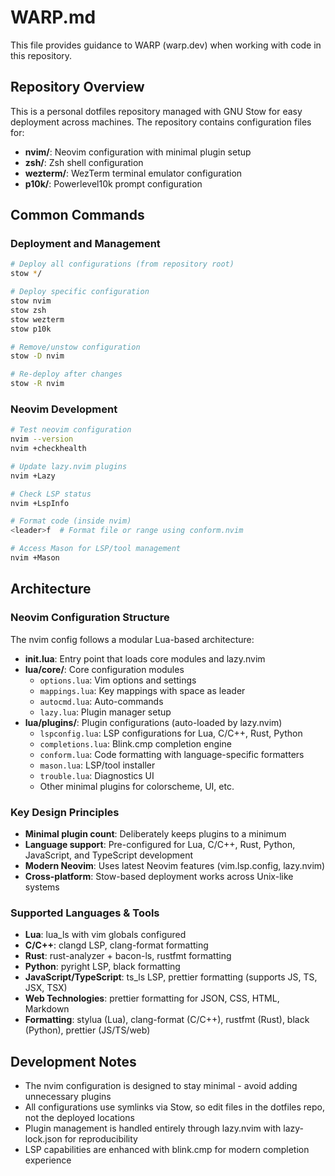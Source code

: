 # WARP.md

This file provides guidance to WARP (warp.dev) when working with code in this repository.

## Repository Overview

This is a personal dotfiles repository managed with GNU Stow for easy deployment across machines. The repository contains configuration files for:

- **nvim/**: Neovim configuration with minimal plugin setup
- **zsh/**: Zsh shell configuration  
- **wezterm/**: WezTerm terminal emulator configuration
- **p10k/**: Powerlevel10k prompt configuration

## Common Commands

### Deployment and Management
```bash
# Deploy all configurations (from repository root)
stow */

# Deploy specific configuration
stow nvim
stow zsh
stow wezterm
stow p10k

# Remove/unstow configuration
stow -D nvim

# Re-deploy after changes
stow -R nvim
```

### Neovim Development
```bash
# Test neovim configuration
nvim --version
nvim +checkhealth

# Update lazy.nvim plugins
nvim +Lazy

# Check LSP status
nvim +LspInfo

# Format code (inside nvim)
<leader>f  # Format file or range using conform.nvim

# Access Mason for LSP/tool management
nvim +Mason
```

## Architecture

### Neovim Configuration Structure
The nvim config follows a modular Lua-based architecture:

- **init.lua**: Entry point that loads core modules and lazy.nvim
- **lua/core/**: Core configuration modules
  - `options.lua`: Vim options and settings
  - `mappings.lua`: Key mappings with space as leader
  - `autocmd.lua`: Auto-commands
  - `lazy.lua`: Plugin manager setup
- **lua/plugins/**: Plugin configurations (auto-loaded by lazy.nvim)
  - `lspconfig.lua`: LSP configurations for Lua, C/C++, Rust, Python
  - `completions.lua`: Blink.cmp completion engine
  - `conform.lua`: Code formatting with language-specific formatters
  - `mason.lua`: LSP/tool installer
  - `trouble.lua`: Diagnostics UI
  - Other minimal plugins for colorscheme, UI, etc.

### Key Design Principles
- **Minimal plugin count**: Deliberately keeps plugins to a minimum
- **Language support**: Pre-configured for Lua, C/C++, Rust, Python, JavaScript, and TypeScript development
- **Modern Neovim**: Uses latest Neovim features (vim.lsp.config, lazy.nvim)
- **Cross-platform**: Stow-based deployment works across Unix-like systems

### Supported Languages & Tools
- **Lua**: lua_ls with vim globals configured
- **C/C++**: clangd LSP, clang-format formatting
- **Rust**: rust-analyzer + bacon-ls, rustfmt formatting  
- **Python**: pyright LSP, black formatting
- **JavaScript/TypeScript**: ts_ls LSP, prettier formatting (supports JS, TS, JSX, TSX)
- **Web Technologies**: prettier formatting for JSON, CSS, HTML, Markdown
- **Formatting**: stylua (Lua), clang-format (C/C++), rustfmt (Rust), black (Python), prettier (JS/TS/web)

## Development Notes

- The nvim configuration is designed to stay minimal - avoid adding unnecessary plugins
- All configurations use symlinks via Stow, so edit files in the dotfiles repo, not the deployed locations
- Plugin management is handled entirely through lazy.nvim with lazy-lock.json for reproducibility
- LSP capabilities are enhanced with blink.cmp for modern completion experience